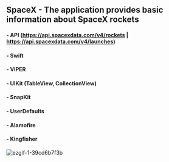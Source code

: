 ## SpaceX - The application provides basic information about SpaceX rockets

#### - API (https://api.spacexdata.com/v4/rockets |  https://api.spacexdata.com/v4/launches)
#### - Swift
#### - VIPER
#### - UIKit (TableView, CollectionView)
#### - SnapKit
#### - UserDefaults
#### - Alamofire
#### - Kingfisher


![ezgif-1-39cd6b7f3b](https://user-images.githubusercontent.com/105607554/201803076-010760d1-4872-4e5a-b474-5225d6b3a0e8.gif)
